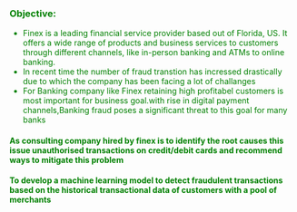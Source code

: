 ### <font color = green> Objective: 
 
- Finex is a leading financial service provider based out of Florida, US. It offers a wide range of products and business services to customers through different channels, like in-person banking and ATMs to online banking. 
- In recent time the number of fraud transtion has incressed drastically due to which the company has   been facing a lot of challanges 
- For Banking company like Finex retaining high profitabel customers is most important for business     goal.with rise in digital payment channels,Banking fraud poses a significant threat to this goal for many banks

####  As consulting company hired by finex is to identify the root causes this issue unauthorised transactions on credit/debit cards and recommend ways to mitigate this problem  

#### To develop a machine learning model to detect fraudulent transactions based on the historical transactional data of customers with a pool of merchants
